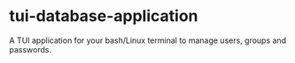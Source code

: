 # tui-database-application
A TUI application for your bash/Linux terminal to manage users, groups and passwords.
